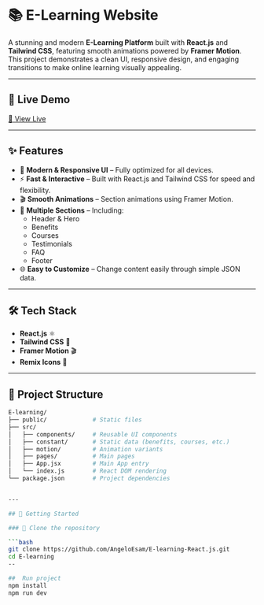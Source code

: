 # 📚 E-Learning Website  

A stunning and modern **E-Learning Platform** built with **React.js** and **Tailwind CSS**, featuring smooth animations powered by **Framer Motion**.  
This project demonstrates a clean UI, responsive design, and engaging transitions to make online learning visually appealing.  

---

## 🚀 Live Demo  
[🔗 View Live](https://e-learning-react-js.vercel.app/)

---

## ✨ Features  
- 🎨 **Modern & Responsive UI** – Fully optimized for all devices.  
- ⚡ **Fast & Interactive** – Built with React.js and Tailwind CSS for speed and flexibility.  
- 🎬 **Smooth Animations** – Section animations using Framer Motion.  
- 📑 **Multiple Sections** – Including:
  - Header & Hero
  - Benefits
  - Courses
  - Testimonials
  - FAQ
  - Footer  
- 🌐 **Easy to Customize** – Change content easily through simple JSON data.

---

## 🛠️ Tech Stack  
- **React.js** ⚛️  
- **Tailwind CSS** 🎨  
- **Framer Motion** 🎬  
- **Remix Icons** 🔗  

---

## 📂 Project Structure  
```bash
E-learning/
├── public/             # Static files
├── src/
│   ├── components/     # Reusable UI components
│   ├── constant/       # Static data (benefits, courses, etc.)
│   ├── motion/         # Animation variants
│   ├── pages/          # Main pages
│   ├── App.jsx         # Main App entry
│   └── index.js        # React DOM rendering
└── package.json        # Project dependencies


---

## 🚀 Getting Started

### 📁 Clone the repository

```bash
git clone https://github.com/AngeloEsam/E-learning-React.js.git
cd E-learning
--

##  Run project
npm install
npm run dev
